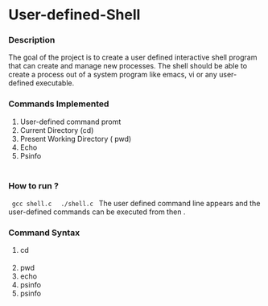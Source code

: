 # User-defined-Shell

### Description 
The goal of the project is to create a user defined interactive shell program that can create and manage new processes. The shell should be able to create a process out of a system program like emacs, vi or any user-defined executable.

### Commands Implemented
1. User-defined command promt
2. Current Directory (cd)
3. Present Working Directory ( pwd)
4. Echo
5. Psinfo <option>

### How to run ?
<code> gcc shell.c </code>
<code> ./shell.c </code>
The user defined command line appears and the user-defined commands can be executed from then .

### Command Syntax
1. cd <option>
2. pwd
3. echo <file name>
4. psinfo 
5. psinfo <pid>
